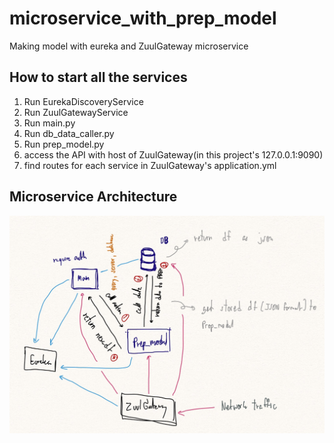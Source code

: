 # microservice_with_prep_model
 Making model with eureka and ZuulGateway microservice
## How to start all the services
 1. Run EurekaDiscoveryService
 2. Run ZuulGatewayService
 3. Run main.py
 4. Run db_data_caller.py
 5. Run prep_model.py
 6. access the API with host of ZuulGateway(in this project's 127.0.0.1:9090)
 7. find routes for each service in ZuulGateway's application.yml

## Microservice Architecture

![image info](./src/architecture.jpg)

